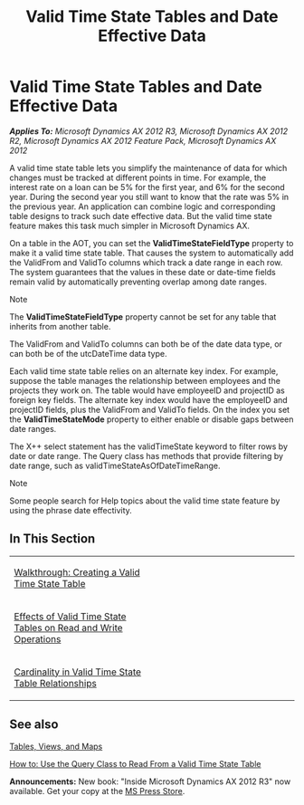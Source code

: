 ﻿---
title: Valid Time State Tables and Date Effective Data
TOCTitle: Valid Time State Tables and Date Effective Data
ms:assetid: 3b7dd117-e196-4f4c-b575-be24c350a81e
ms:mtpsurl: https://msdn.microsoft.com/en-us/library/Gg861781(v=AX.60)
ms:contentKeyID: 35242902
ms.date: 05/18/2015
mtps_version: v=AX.60
---

# Valid Time State Tables and Date Effective Data 


_**Applies To:** Microsoft Dynamics AX 2012 R3, Microsoft Dynamics AX 2012 R2, Microsoft Dynamics AX 2012 Feature Pack, Microsoft Dynamics AX 2012_

A valid time state table lets you simplify the maintenance of data for which changes must be tracked at different points in time. For example, the interest rate on a loan can be 5% for the first year, and 6% for the second year. During the second year you still want to know that the rate was 5% in the previous year. An application can combine logic and corresponding table designs to track such date effective data. But the valid time state feature makes this task much simpler in Microsoft Dynamics AX.

On a table in the AOT, you can set the **ValidTimeStateFieldType** property to make it a valid time state table. That causes the system to automatically add the ValidFrom and ValidTo columns which track a date range in each row. The system guarantees that the values in these date or date-time fields remain valid by automatically preventing overlap among date ranges.


> [!NOTE]
> <P>The <STRONG>ValidTimeStateFieldType</STRONG> property cannot be set for any table that inherits from another table.</P>



The ValidFrom and ValidTo columns can both be of the date data type, or can both be of the utcDateTime data type.

Each valid time state table relies on an alternate key index. For example, suppose the table manages the relationship between employees and the projects they work on. The table would have employeeID and projectID as foreign key fields. The alternate key index would have the employeeID and projectID fields, plus the ValidFrom and ValidTo fields. On the index you set the **ValidTimeStateMode** property to either enable or disable gaps between date ranges.

The X++ select statement has the validTimeState keyword to filter rows by date or date range. The Query class has methods that provide filtering by date range, such as validTimeStateAsOfDateTimeRange.


> [!NOTE]
> <P>Some people search for Help topics about the valid time state feature by using the phrase date effectivity.</P>



## In This Section

<table>
<colgroup>
<col style="width: 50%" />
<col style="width: 50%" />
</colgroup>
<tbody>
<tr class="odd">
<td><p><a href="walkthrough-creating-a-valid-time-state-table.md">Walkthrough: Creating a Valid Time State Table</a></p></td>
<td><p></p></td>
</tr>
<tr class="even">
<td><p><a href="effects-of-valid-time-state-tables-on-read-and-write-operations.md">Effects of Valid Time State Tables on Read and Write Operations</a></p></td>
<td><p></p></td>
</tr>
<tr class="odd">
<td><p><a href="cardinality-in-valid-time-state-table-relationships.md">Cardinality in Valid Time State Table Relationships</a></p></td>
<td><p></p></td>
</tr>
</tbody>
</table>


## See also

[Tables, Views, and Maps](tables-views-and-maps.md)

[How to: Use the Query Class to Read From a Valid Time State Table](how-to-use-the-query-class-to-read-from-a-valid-time-state-table.md)

  
**Announcements:** New book: "Inside Microsoft Dynamics AX 2012 R3" now available. Get your copy at the [MS Press Store](https://www.microsoftpressstore.com/store/inside-microsoft-dynamics-ax-2012-r3-9780735685109).

